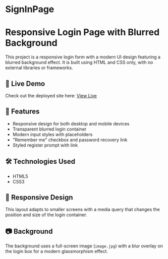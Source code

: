 # SignInPage

# Responsive Login Page with Blurred Background
This project is a responsive login form with a modern UI design featuring a blurred background effect. It is built using HTML and CSS only, with no external libraries or frameworks.

## 🚀 Live Demo

Check out the deployed site here: [View Live](https://aarohi-sinha.github.io/SignInPage/)

## 📁 Features
- Responsive design for both desktop and mobile devices
- Transparent blurred login container
- Modern input styles with placeholders
- "Remember me" checkbox and password recovery link
- Styled register prompt with link

## 🛠️ Technologies Used
- HTML5
- CSS3

## 📱 Responsive Design
This layout adapts to smaller screens with a media query that changes the position and size of the login container.

## 📷 Background
The background uses a full-screen image (`image.jpg`) with a blur overlay on the login box for a modern glassmorphism effect.



